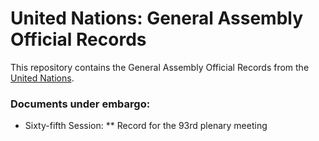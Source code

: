 # United Nations: General Assembly Official Records

This repository contains the General Assembly Official Records from the
[United Nations](https://un.org).

### Documents under embargo:
* Sixty-fifth Session:
** Record for the 93rd plenary meeting
